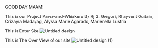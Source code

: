 GOOD DAY MAAM!

This is our Project Paws-and-Whiskers By Rj S. Gregori, Rhayvent Quitain, Crizayra Madayag, Alyssa Marie Agarado, Marienella Lustria

 This is Enter Site
![Untitled design](https://github.com/user-attachments/assets/83e86edb-9822-439c-909d-c840a756db18)

This is The Over View of our site
![Untitled design (1)](https://github.com/user-attachments/assets/402c8e1e-5ed0-414b-a4a9-a5cb887837fd)
